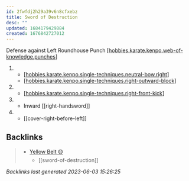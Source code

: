 ```yaml
---
id: 2fwfdj2h29a39v6n8cfxebz
title: Sword of Destruction
desc: ""
updated: 1684179429884
created: 1676842727012
---
```


Defense against Left Roundhouse Punch
[[hobbies.karate.kenpo.web-of-knowledge.punches]]

1.  - [[hobbies.karate.kenpo.single-techniques.neutral-bow.right]]
    - [[hobbies.karate.kenpo.single-techniques.right-outward-block]]
2.  - [[hobbies.karate.kenpo.single-techniques.right-front-kick]]
3.  - Inward [[right-handsword]]
4.  - [[cover-right-before-left]]

[//begin]: # "Autogenerated link references for markdown compatibility"
[hobbies.karate.kenpo.web-of-knowledge.punches]: ../web-of-knowledge/hobbies.karate.kenpo.web-of-knowledge.punches "Punches"
[hobbies.karate.kenpo.single-techniques.neutral-bow.right]: ../single-techniques/hobbies.karate.kenpo.single-techniques.neutral-bow.right "Right Neutral Bow"
[hobbies.karate.kenpo.single-techniques.right-outward-block]: ../single-techniques/hobbies.karate.kenpo.single-techniques.right-outward-block "Right Outward Block"
[hobbies.karate.kenpo.single-techniques.right-front-kick]: ../single-techniques/hobbies.karate.kenpo.single-techniques.right-front-kick "Right Front Kick"
[hobbies.karate.kenpo.single-techniques.right-handsword]: ../single-techniques/hobbies.karate.kenpo.single-techniques.right-handsword "Right Handsword"
[hobbies.karate.kenpo.single-techniques.cover-right-before-left]: ../single-techniques/hobbies.karate.kenpo.single-techniques.cover-right-before-left "Cover Right before Left"
[//end]: # "Autogenerated link references"

## Backlinks

> - [Yellow Belt 🟡](..\belts\1-yellow.md)
>   - [[sword-of-destruction]]

_Backlinks last generated 2023-06-03 15:26:25_
